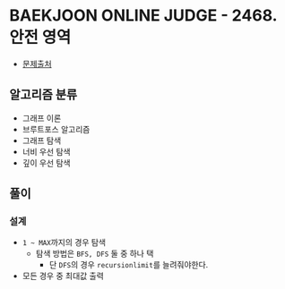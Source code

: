 # BAEKJOON ONLINE JUDGE - 2468. 안전 영역

* [문제출처](https://www.acmicpc.net/problem/2468 "2468. 안전 영역")

## 알고리즘 분류

- 그래프 이론
- 브루트포스 알고리즘
- 그래프 탐색
- 너비 우선 탐색
- 깊이 우선 탐색

## 풀이

### 설계

- `1 ~ MAX`까지의 경우 탐색
    - 탐색 방법은 `BFS, DFS` 둘 중 하나 택
        - 단 `DFS`의 경우 `recursionlimit`를 늘려줘야한다.
- 모든 경우 중 최대값 출력